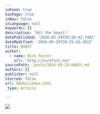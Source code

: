 ```yaml
---
inFeed: true
hasPage: true
inNav: false
inLanguage: null
keywords: []
description: 'Hit the boost!'
datePublished: '2016-05-29T20:26:42.740Z'
dateModified: '2016-05-29T20:25:26.381Z'
title: B005T
author:
  - name: Nick Foster
    url: 'http://nickfost.net'
sourcePath: _posts/2016-05-29-b005t.md
authors: []
publisher: null
starred: false
url: b005t/index.html
_type: Article

---
```

![](https://the-grid-user-content.s3-us-west-2.amazonaws.com/a9a5f6c6-2bcd-448a-89de-b783c99fb828.jpg)